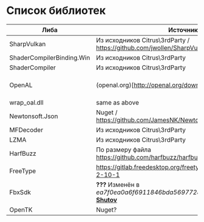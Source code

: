 # Cписок библиотек

| Либа                      | Источник                                                     | Версия                          |
| ------------------------- | ------------------------------------------------------------ | ------------------------------- |
| SharpVulkan               | Из исходников Citrus\3rdParty / https://github.com/jwollen/SharpVulkan                                | **???**                         |
| ShaderCompilerBinding.Win | Из исходников Citrus\3rdParty                                | **???**                         |
| ShaderCompiler            | Из исходников Citrus\3rdParty                                | **???**                         |
| OpenAL                    | (openal.org)[http://openal.org/downloads/]                   | (6.14.357.24)? по размеру файла |
| wrap_oal.dll              | same as above                                                | 2.2.0.5                         |
| Newtonsoft.Json           | Nuget / https://github.com/JamesNK/Newtonsoft.Json/tree/8.0.3 ? | 8.0.3                           |
| MFDecoder                 | Из исходников Citrus\3rdParty                                | 1.0.6621.19204                  |
| LZMA                      | Из исходников Citrus\3rdParty                                | **???**                         |
| HarfBuzz                  | По размеру файла https://github.com/harfbuzz/harfbuzz/releases/tag/2.5.3 ? | (2.5.3)? по размеру файла       |
| FreeType                  | https://gitlab.freedesktop.org/freetype/freetype/-/tree/VER-2-10-1 | FreeType 2.10.1                 |
| FbxSdk                    | **???** Изменён в *ea7f0ea0a6f6911846bda569772879a1219019cb* **[Roman Shutov](https://gitlab.game-forest.com:8888/rshutov)** | **???**                         |
| OpenTK                    | Nuget?                                                       | 1.1.2                           |

